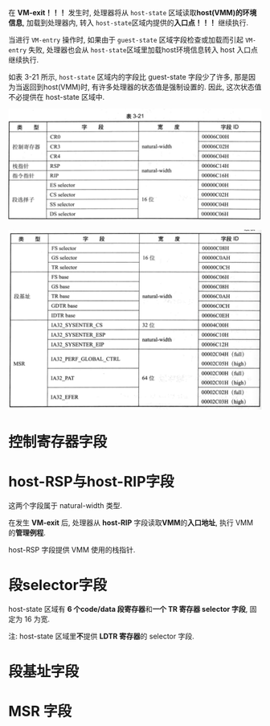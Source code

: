 
在 **VM-exit！！！** 发生时, 处理器将从 `host-state` 区域读取**host(VMM)的环境信息**, 加载到处理器内, 转入 `host-state`区域内提供的**入口点！！！** 继续执行.

当进行 `VM-entry` 操作时, 如果由于 `guest-state` 区域字段检查或加载而引起 `VM-entry` 失败, 处理器也会从 `host-state`区域里加载host环境信息转入 host 入口点继续执行.

如表 3-21 所示, `host-state` 区域内的字段比 guest-state 字段少了许多, 那是因为当返回到host(VMM)时, 有许多处理器的状态值是强制设置的. 因此, 这次状态值不必提供在 host-state 区域中.

![2020-03-17-16-58-15.png](./images/2020-03-17-16-58-15.png)

![2020-03-17-16-58-27.png](./images/2020-03-17-16-58-27.png)

# 控制寄存器字段

# host-RSP与host-RIP字段

这两个字段属于 natural-width 类型. 

在发生 **VM-exit** 后, 处理器从 **host-RIP** 字段读取**VMM**的**入口地址**, 执行 VMM 的**管理例程**. 

host-RSP 字段提供 VMM 使用的栈指针.

# 段selector字段

host-state 区域有 **6 个code/data 段寄存器**和**一个 TR 寄存器 selector 字段**, 固定为 16 为宽.

注: host-state 区域里**不**提供 **LDTR 寄存器**的 selector 字段.

# 段基址字段

# MSR 字段